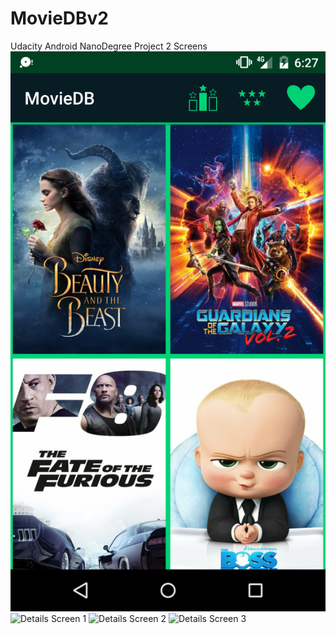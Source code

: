 # MovieDBv2
Udacity Android NanoDegree Project 2
Screens
![Home Screen](Screenshot_1.png)
![Details Screen 1](MovieDBv2/tree/master/Screenshot/Screenshot_1493989106.png)
![Details Screen 2](MovieDBv2/tree/master/Screenshot/Screenshot_1493989128.png)
![Details Screen 3](MovieDBv2/tree/master/Screenshot/Screenshot_1493989189.png)
